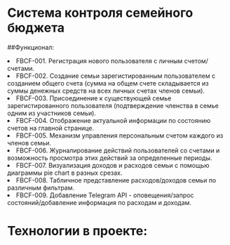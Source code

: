 # Система контроля семейного бюджета

##Функционал:
<li>FBCF-001. Регистрация нового пользователя с личным счетом/счетами.
<li>FBCF-002. Создание семьи зарегистированным пользователем с созданием общего счета (сумма на общем счете складывается из суммы денежных средств на всех личных счетах членов семьи).
<li>FBCF-003. Присоединение к существующей семье зарегистированного пользователя (подтверждение членства в семье одним из участников семьи).
<li>FBCF-004. Отображение актуальной информации по состоянию счетов на главной странице.
<li>FBCF-005. Механизм управления персональным счетом каждого из членов семьи.
<li>FBCF-006. Журналирование действий пользователей со счетами и возможность просмотра этих действий за определенные периоды.
<li>FBCF-007. Визуализация доходов и расходов семьи с помощью диаграммы pie chart в разных срезах.
<li>FBCF-008. Табличное представление расходов/доходов семьи по различным фильтрам.
<li>FBCF-009. Добавление Telegram API - оповещения/запрос состояний/добавление информация по расходам и доходам.

# Технологии в проекте: